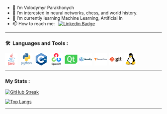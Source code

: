 - 👋 I’m Volodymyr Parakhonych
- 👀 I’m interested in neural networks, chess, and world history.
- 🌱 I’m currently learning Machine Learning, Artificial In
- 📫 How to reach me: &nbsp; [![Linkedin Badge](https://img.shields.io/badge/-parakhonych-blue?style=flat&logo=Linkedin&logoColor=white)](https://www.linkedin.com/in/parakhonych)

---
### 🛠 &nbsp;Languages and Tools :
<p>
<img src="https://github.com/devicons/devicon/blob/master/icons/java/java-original-wordmark.svg" title="Java" alt="Java" width="40" height="40"/>&nbsp;
<img src="https://github.com/devicons/devicon/blob/master/icons/python/python-original-wordmark.svg" title="Python" alt="Python" width="40" height="40"/>&nbsp;
<img src="https://github.com/devicons/devicon/blob/master/icons/cplusplus/cplusplus-original.svg" title="Cplusplus" alt="Cplusplus" width="40" height="40"/>&nbsp;
<img src="https://github.com/devicons/devicon/blob/master/icons/opencv/opencv-original-wordmark.svg" title="Opencv" alt="Opencv" width="40" height="40"/>&nbsp;
<img src="https://github.com/devicons/devicon/blob/master/icons/qt/qt-original.svg" title="Qt" alt="Qt" width="40" height="40"/>&nbsp;
<img src="https://github.com/devicons/devicon/blob/master/icons/numpy/numpy-original-wordmark.svg" title="Numpy" alt="Numpy" width="40" height="40"/>&nbsp;
<img src="https://github.com/devicons/devicon/blob/master/icons/tensorflow/tensorflow-original-wordmark.svg" title="Tensorflow" alt="Tensorflow" width="40" height="40"/>&nbsp;
<img src="https://github.com/devicons/devicon/blob/master/icons/git/git-original-wordmark.svg" title="Git" alt="Git" width="40" height="40"/>&nbsp;
<img src="https://github.com/devicons/devicon/blob/master/icons/linux/linux-original.svg" title="Linux" alt="Linux" width="40" height="40"/>&nbsp;
</p>

---

### My Stats :

[![GitHub Streak](http://github-readme-streak-stats.herokuapp.com?user=parakhonych&theme=dark&hide_border=true)](https://git.io/streak-stats)

[![Top Langs](https://github-readme-stats.vercel.app/api/top-langs/?username=parakhonych&layout=compact&theme=darcula)](https://github.com/anuraghazra/github-readme-stats)

---



